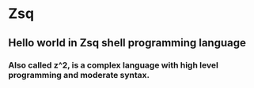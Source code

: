 # Zsq
## Hello world in Zsq shell programming language

### Also called z^2, is a complex language with high level programming and moderate syntax.